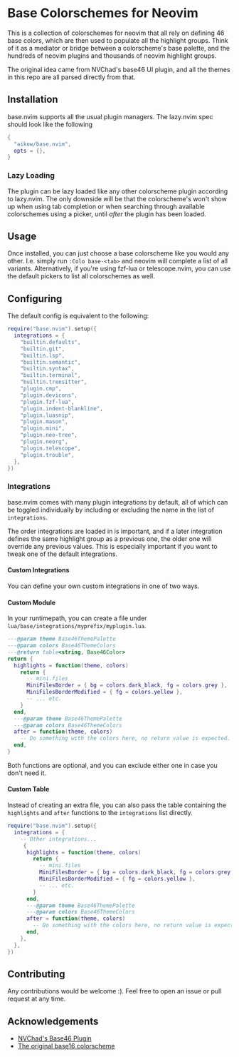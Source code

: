 # Base Colorschemes for Neovim

This is a collection of colorschemes for neovim that all rely on defining 46
base colors, which are then used to populate all the highlight groups. Think of
it as a mediator or bridge between a colorscheme's base palette, and the
hundreds of neovim plugins and thousands of neovim highlight groups.

The original idea came from NVChad's base46 UI plugin, and all the themes in
this repo are all parsed directly from that.

## Installation

base.nvim supports all the usual plugin managers. The lazy.nvim spec should look
like the following

```lua
{
  "aikow/base.nvim",
  opts = {},
}
```

### Lazy Loading

The plugin can be lazy loaded like any other colorscheme plugin according to
lazy.nvim. The only downside will be that the colorscheme's won't show up when
using tab completion or when searching through available colorschemes using a
picker, until _after_ the plugin has been loaded.

## Usage

Once installed, you can just choose a base colorscheme like you would any other.
I.e. simply run `:Colo base-<tab>` and neovim will complete a list of all
variants. Alternatively, if you're using fzf-lua or telescope.nvim, you can use
the default pickers to list all colorschemes as well.

## Configuring

The default config is equivalent to the following:

```lua
require("base.nvim").setup({
  integrations = {
    "builtin.defaults",
    "builtin.git",
    "builtin.lsp",
    "builtin.semantic",
    "builtin.syntax",
    "builtin.terminal",
    "builtin.treesitter",
    "plugin.cmp",
    "plugin.devicons",
    "plugin.fzf-lua",
    "plugin.indent-blankline",
    "plugin.luasnip",
    "plugin.mason",
    "plugin.mini",
    "plugin.neo-tree",
    "plugin.neorg",
    "plugin.telescope",
    "plugin.trouble",
  },
})
```

### Integrations

base.nvim comes with many plugin integrations by default, all of which can be
toggled individually by including or excluding the name in the list of
`integrations`.

The order integrations are loaded in is important, and if a later integration
defines the same highlight group as a previous one, the older one will override
any previous values. This is especially important if you want to tweak one of
the default integrations.

#### Custom Integrations

You can define your own custom integrations in one of two ways.

#### Custom Module

In your runtimepath, you can create a file under
`lua/base/integrations/myprefix/myplugin.lua`.

```lua
---@param theme Base46ThemePalette
---@param colors Base46ThemeColors
---@return table<string, Base46Color>
return {
  highlights = function(theme, colors)
    return {
      -- mini.files
      MiniFilesBorder = { bg = colors.dark_black, fg = colors.grey },
      MiniFilesBorderModified = { fg = colors.yellow },
      -- ... etc.
    }
  end,
  ---@param theme Base46ThemePalette
  ---@param colors Base46ThemeColors
  after = function(theme, colors)
    -- Do something with the colors here, no return value is expected.
  end,
}
```

Both functions are optional, and you can exclude either one in case you don't
need it.

#### Custom Table

Instead of creating an extra file, you can also pass the table containing the
`highlights` and `after` functions to the `integrations` list directly.

```lua
require("base.nvim").setup({
  integrations = {
    -- Other integrations...
     {
      highlights = function(theme, colors)
        return {
          -- mini.files
          MiniFilesBorder = { bg = colors.dark_black, fg = colors.grey },
          MiniFilesBorderModified = { fg = colors.yellow },
          -- ... etc.
        }
      end,
      ---@param theme Base46ThemePalette
      ---@param colors Base46ThemeColors
      after = function(theme, colors)
        -- Do something with the colors here, no return value is expected.
      end,
    },
  },
})
```

## Contributing

Any contributions would be welcome :). Feel free to open an issue or pull
request at any time.

## Acknowledgements

- [NVChad's Base46 Plugin](https://github.com/NvChad/base46/tree/master)
- [The original base16 colorscheme](https://github.com/chriskempson/base16/blob/master/styling.md)
